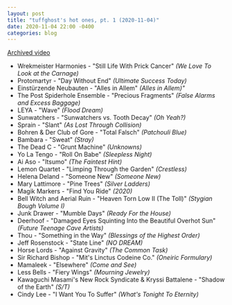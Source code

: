 ```yaml
---
layout: post
title: "tuffghost's hot ones, pt. 1 (2020-11-04)"
date: 2020-11-04 22:00 -0400
categories: blog
---
```


[Archived video](https://youtu.be/QKftWroWvZ8)

- Wrekmeister Harmonies - "Still Life With Prick Cancer" _(We Love To Look at the Carnage)_
- Protomartyr - "Day Without End" _(Ultimate Success Today)_
- Einstürzende Neubauten - "Alles in Allem" _(Alles in Allem)"_
- The Post Spiderhole Ensemble - "Precious Fragments" _(False Alarms and Excess Baggage)_
- LEYA - "Wave" _(Flood Dream)_
- Sunwatchers - "Sunwatchers vs. Tooth Decay" _(Oh Yeah?)_
- Sprain - "Slant" _(As Lost Through Collision)_
- Bohren & Der Club of Gore - "Total Falsch" _(Patchouli Blue)_
- Bambara - "Sweat" _(Stray)_
- The Dead C - "Grunt Machine" _(Unknowns)_
- Yo La Tengo - "Roll On Babe" _(Sleepless Night)_
- Ai Aso - "Itsumo" _(The Faintest Hint)_
- Lemon Quartet - "Limping Through the Garden" _(Crestless)_
- Helena Deland - "Someone New" _(Someone New)_
- Mary Lattimore - "Pine Trees" _(Silver Ladders)_
- Magik Markers - "Find You Ride" _(2020)_
- Bell Witch and Aerial Ruin - "Heaven Torn Low II (The Toll)" _(Stygian Bough Volume I)_
- Junk Drawer - "Mumble Days" _(Ready For the House)_
- Deerhoof - "Damaged Eyes Squinting Into the Beautiful Overhot Sun" _(Future Teenage Cave Artists)_
- Thou - "Something in the Way" _(Blessings of the Highest Order)_
- Jeff Rosenstock - "State Line" _(NO DREAM)_
- Horse Lords - "Against Gravity" _(The Common Task)_
- Sir Richard Bishop - "Mit's Linctus Codeine Co." _(Oneiric Formulary)_
- Mamaleek - "Elsewhere" _(Come and See)_
- Less Bells - "Fiery Wings" _(Mourning Jewelry)_
- Kawaguchi Masami's New Rock Syndicate & Kryssi Battalene - "Shadow of the Earth" _(S/T)_
- Cindy Lee - "I Want You To Suffer" _(What's Tonight To Eternity)_